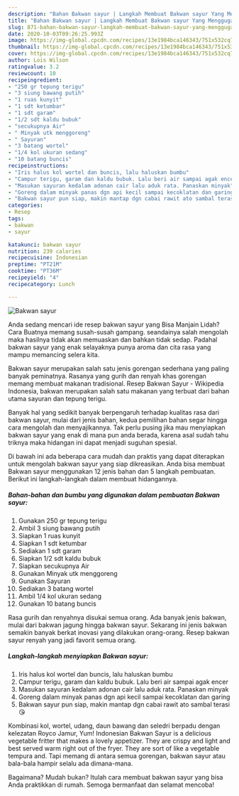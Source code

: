 ```yaml
---
description: "Bahan Bakwan sayur | Langkah Membuat Bakwan sayur Yang Menggugah Selera"
title: "Bahan Bakwan sayur | Langkah Membuat Bakwan sayur Yang Menggugah Selera"
slug: 871-bahan-bakwan-sayur-langkah-membuat-bakwan-sayur-yang-menggugah-selera
date: 2020-10-03T09:26:25.993Z
image: https://img-global.cpcdn.com/recipes/13e1984bca146343/751x532cq70/bakwan-sayur-foto-resep-utama.jpg
thumbnail: https://img-global.cpcdn.com/recipes/13e1984bca146343/751x532cq70/bakwan-sayur-foto-resep-utama.jpg
cover: https://img-global.cpcdn.com/recipes/13e1984bca146343/751x532cq70/bakwan-sayur-foto-resep-utama.jpg
author: Lois Wilson
ratingvalue: 3.2
reviewcount: 10
recipeingredient:
- "250 gr tepung terigu"
- "3 siung bawang putih"
- "1 ruas kunyit"
- "1 sdt ketumbar"
- "1 sdt garam"
- "1/2 sdt kaldu bubuk"
- "secukupnya Air"
- " Minyak utk menggoreng"
- " Sayuran"
- "3 batang wortel"
- "1/4 kol ukuran sedang"
- "10 batang buncis"
recipeinstructions:
- "Iris halus kol wortel dan buncis, lalu haluskan bumbu"
- "Campur terigu, garam dan kaldu bubuk. Lalu beri air sampai agak encer"
- "Masukan sayuran kedalam adonan cair lalu aduk rata. Panaskan minyak"
- "Goreng dalam minyak panas dgn api kecil sampai kecoklatan dan garing"
- "Bakwan sayur pun siap, makin mantap dgn cabai rawit ato sambal terasi 😘"
categories:
- Resep
tags:
- bakwan
- sayur

katakunci: bakwan sayur 
nutrition: 239 calories
recipecuisine: Indonesian
preptime: "PT21M"
cooktime: "PT36M"
recipeyield: "4"
recipecategory: Lunch

---
```



![Bakwan sayur](https://img-global.cpcdn.com/recipes/13e1984bca146343/751x532cq70/bakwan-sayur-foto-resep-utama.jpg)

Anda sedang mencari ide resep bakwan sayur yang Bisa Manjain Lidah? Cara Buatnya memang susah-susah gampang. seandainya salah mengolah maka hasilnya tidak akan memuaskan dan bahkan tidak sedap. Padahal bakwan sayur yang enak selayaknya punya aroma dan cita rasa yang mampu memancing selera kita.

Bakwan sayur merupakan salah satu jenis gorengan sederhana yang paling banyak peminatnya. Rasanya yang gurih dan renyah khas gorengan memang membuat makanan tradisional. Resep Bakwan Sayur - Wikipedia Indonesia, bakwan merupakan salah satu makanan yang terbuat dari bahan utama sayuran dan tepung terigu.

Banyak hal yang sedikit banyak berpengaruh terhadap kualitas rasa dari bakwan sayur, mulai dari jenis bahan, kedua pemilihan bahan segar hingga cara mengolah dan menyajikannya. Tak perlu pusing jika mau menyiapkan bakwan sayur yang enak di mana pun anda berada, karena asal sudah tahu triknya maka hidangan ini dapat menjadi suguhan spesial.


Di bawah ini ada beberapa cara mudah dan praktis yang dapat diterapkan untuk mengolah bakwan sayur yang siap dikreasikan. Anda bisa membuat Bakwan sayur menggunakan 12 jenis bahan dan 5 langkah pembuatan. Berikut ini langkah-langkah dalam membuat hidangannya.

<!--inarticleads1-->

##### Bahan-bahan dan bumbu yang digunakan dalam pembuatan Bakwan sayur:

1. Gunakan 250 gr tepung terigu
1. Ambil 3 siung bawang putih
1. Siapkan 1 ruas kunyit
1. Siapkan 1 sdt ketumbar
1. Sediakan 1 sdt garam
1. Siapkan 1/2 sdt kaldu bubuk
1. Siapkan secukupnya Air
1. Gunakan  Minyak utk menggoreng
1. Gunakan  Sayuran
1. Sediakan 3 batang wortel
1. Ambil 1/4 kol ukuran sedang
1. Gunakan 10 batang buncis


Rasa gurih dan renyahnya disukai semua orang. Ada banyak jenis bakwan, mulai dari bakwan jagung hingga bakwan sayur. Sekarang ini jenis bakwan semakin banyak berkat inovasi yang dilakukan orang-orang. Resep bakwan sayur renyah yang jadi favorit semua orang. 

<!--inarticleads2-->

##### Langkah-langkah menyiapkan Bakwan sayur:

1. Iris halus kol wortel dan buncis, lalu haluskan bumbu
1. Campur terigu, garam dan kaldu bubuk. Lalu beri air sampai agak encer
1. Masukan sayuran kedalam adonan cair lalu aduk rata. Panaskan minyak
1. Goreng dalam minyak panas dgn api kecil sampai kecoklatan dan garing
1. Bakwan sayur pun siap, makin mantap dgn cabai rawit ato sambal terasi 😘


Kombinasi kol, wortel, udang, daun bawang dan seledri berpadu dengan kelezatan Royco Jamur, Yum! Indonesian Bakwan Sayur is a delicious vegetable fritter that makes a lovely appetizer. They are crispy and light and best served warm right out of the fryer. They are sort of like a vegetable tempura and. Tapi memang di antara semua gorengan, bakwan sayur atau bala-bala hampir selalu ada dimana-mana. 

Bagaimana? Mudah bukan? Itulah cara membuat bakwan sayur yang bisa Anda praktikkan di rumah. Semoga bermanfaat dan selamat mencoba!
